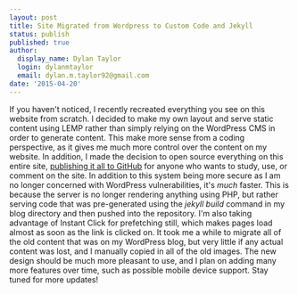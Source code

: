 ```yaml
---
layout: post
title: Site Migrated from Wordpress to Custom Code and Jekyll
status: publish
published: true
author:
  display_name: Dylan Taylor
  login: dylanmtaylor
  email: dylan.m.taylor92@gmail.com
date: '2015-04-20'
---
```

<p>If you haven't noticed, I recently recreated everything you see on this website from scratch. I decided to make my own layout and serve static content using LEMP rather than simply relying on the WordPress CMS in order to generate content. This make more sense from a coding perspective, as it gives me much more control over the content on my website. In addition, I made the decision to open source everything on this entire site,  <a href="https://github.com/dylanmtaylor/dylanmtaylor.github.io">publishing it all to GitHub</a> for anyone who wants to study, use, or comment on the site. In addition to this system being more secure as I am no longer concerned with WordPress vulnerabilities, it's <em>much</em> faster. This is because the server is no longer rendering anything using PHP, but rather serving code that was pre-generated using the <em>jekyll build</em> command in my blog directory and then pushed into the repository. I'm also taking advantage of Instant Click for prefetching still, which makes pages load almost as soon as the link is clicked on. It took me a while to migrate all of the old content that was on my WordPress blog, but very little if any actual content was lost, and I manually copied in all of the old images. The new design should be much more pleasant to use, and I plan on adding many more features over time, such as possible mobile device support. Stay tuned for more updates!</p>
